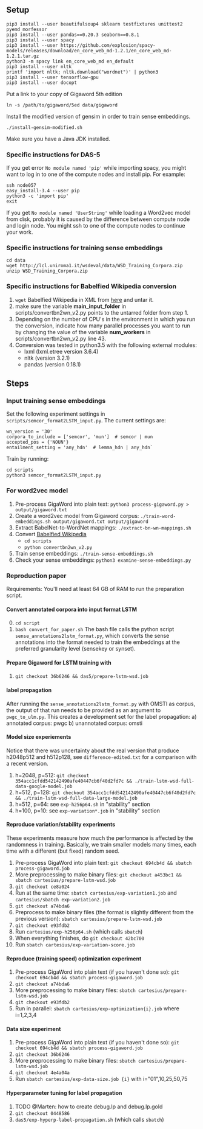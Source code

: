 
## Setup

    pip3 install --user beautifulsoup4 sklearn testfixtures unittest2 pyemd morfessor
    pip3 install --user pandas==0.20.3 seaborn==0.8.1
    pip3 install --user spacy 
    pip3 install --user https://github.com/explosion/spacy-models/releases/download/en_core_web_md-1.2.1/en_core_web_md-1.2.1.tar.gz
    python3 -m spacy link en_core_web_md en_default
    pip3 install --user nltk
    printf 'import nltk; nltk.download("wordnet")' | python3
    pip3 install --user tensorflow-gpu
    pip3 install --user docopt

Put a link to your copy of Gigaword 5th edition

    ln -s /path/to/gigaword/5ed data/gigaword

Install the modified version of gensim in order to train sense embeddings.

    ./install-gensim-modified.sh

Make sure you have a Java JDK installed.

### Specific instructions for DAS-5

If you get error `No module named 'pip'` while importing spacy, you might want
to log in to one of the compute nodes and install pip.
For example:

    ssh node057
    easy_install-3.4 --user pip
    python3 -c 'import pip'
    exit

If you get `No module named 'UserString'` while loading a Word2vec model from
disk, probably it is caused by the difference between compute node and login
node. You might ssh to one of the compute nodes to continue your work.

### Specific instructions for training sense embeddings

    cd data
    wget http://lcl.uniroma1.it/wsdeval/data/WSD_Training_Corpora.zip
    unzip WSD_Training_Corpora.zip


### Specific instructions for Babelfied Wikipedia conversion

1. `wget` Babelfied Wikipedia in XML from [here](http://lcl.uniroma1.it/babelfied-wikipedia/files/babelfied-wikipediaXML.tar.gz) and untar it.
2. make sure the variable **main_input_folder** in scripts/convertbn2wn_v2.py points to the untarred folder from step 1.
3. Depending on the number of CPU's in the environment in which you run the conversion, indicate how many parallel processes you want to run by changing the value of the variable **num_workers** in scripts/convertbn2wn_v2.py line 43.
4. Conversion was tested in python3.5 with the following external modules:
	* lxml (lxml.etree version 3.6.4)
	* nltk (version 3.2.1)
	* pandas (version 0.18.1)

## Steps

### Input training sense embeddings

Set the following experiment settings in `scripts/semcor_format2LSTM_input.py`. The current settings are:

    wn_version = '30'
    corpora_to_include = ['semcor', 'mun']  # semcor | mun
    accepted_pos = {'NOUN'}
    entailment_setting = 'any_hdn'  # lemma_hdn | any_hdn`

Train by running:

    cd scripts
    python3 semcor_format2LSTM_input.py

### For word2vec model

1. Pre-process GigaWord into plain text: `python3 process-gigaword.py > output/gigaword.txt`
1. Create a word2vec model from Gigaword corpus:
`./train-word-embeddings.sh output/gigaword.txt output/gigaword`
2. Extract BabelNet-to-WordNet mappings: `./extract-bn-wn-mappings.sh`
3. Convert [Babelfied Wikipedia](http://lcl.uniroma1.it/babelfied-wikipedia/)
	* `cd scripts`
	* `python convertbn2wn_v2.py`
4. Train sense embeddings: `./train-sense-embeddings.sh`
5. Check your sense embeddings: `python3 examine-sense-embeddings.py`

### Reproduction paper

Requirements: You'll need at least 64 GB of RAM to run the preparation script. 

#### Convert annotated corpora into input format LSTM

0. `cd script`
1. `bash convert_for_paper.sh` 
The bash file calls the python script `sense_annotations2lstm_format.py`, which converts the sense annotations into the format needed to train the embeddings at the preferred granularity level (sensekey or synset).

#### Prepare Gigaword for LSTM training with <eos>

1. `git checkout 36b6246 && das5/prepare-lstm-wsd.job`

#### label propagation

After running the `sense_annotations2lstm_format.py` with OMSTI as corpus, the output of that run needs to be provided as an argument to `pwgc_to_ulm.py`.
This creates a development set for the label propagation:
a) annotated corpus: pwgc
b) unannotated corpus: omsti

#### Model size experiements

Notice that there was uncertainty about the real version that produce h2048p512
and h512p128, see `difference-edited.txt` for a comparison with a recent version.

1. h=2048, p=512: `git checkout 354acc1cfdd542142490afe40447cb6f40d2fd7c && ./train-lstm-wsd-full-data-google-model.job`
2. h=512, p=128: `git checkout 354acc1cfdd542142490afe40447cb6f40d2fd7c && ./train-lstm-wsd-full-data-large-model.job`
3. h=512, p=64: see `exp-h256p64.sh` in "stability" section
4. h=100, p=10: see `exp-variation*.job` in "stability" section

#### Reproduce variation/stability experiments

These experiments measure how much the performance is affected by the randomness
in training. Basically, we train smaller models many times, each time with 
a different (but fixed) random seed.

1. Pre-process GigaWord into plain text: `git checkout 694cb4d && sbatch process-gigaword.job`
2. More preprocessing to make binary files: `git checkout a453bc1 && sbatch cartesius/prepare-lstm-wsd.job`
0. `git checkout ce8a024`
1. Run at the same time: `sbatch cartesius/exp-variation1.job` and `cartesius/sbatch exp-variation2.job`
0. `git checkout a74bda6`
2. Preprocess to make binary files (the format is slightly different from the previous version): `sbatch cartesius/prepare-lstm-wsd.job`
3. `git checkout e93fdb2`
4. Run `cartesius/exp-h256p64.sh` (which calls `sbatch`)
2. When everything finishes, do `git checkout 42bc700` 
3. Run `sbatch cartesius/exp-variation-score.job`

#### Reproduce (training speed) optimization experiment

1. Pre-process GigaWord into plain text (if you haven't done so): `git checkout 694cb4d && sbatch process-gigaword.job`
0. `git checkout a74bda6`
2. More preprocessing to make binary files: `sbatch cartesius/prepare-lstm-wsd.job`
3. `git checkout e93fdb2`
4. Run in parallel: `sbatch cartesius/exp-optimization{i}.job` where i=1,2,3,4

#### Data size experiment

1. Pre-process GigaWord into plain text (if you haven't done so): `git checkout 694cb4d && sbatch process-gigaword.job`
0. `git checkout 36b6246`
2. More preprocessing to make binary files: `sbatch cartesius/prepare-lstm-wsd.job`
3. `git checkout 4e4a04a`
4. Run `sbatch cartesius/exp-data-size.job {i}` with i="01",10,25,50,75

#### Hyperparameter tuning for label propagation

1. TODO @Marten: how to create debug.lp and debug.lp.gold
2. `git checkout 0448586`
3. `das5/exp-hyperp-label-propagation.sh` (which calls `sbatch`)
